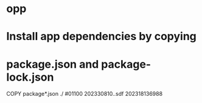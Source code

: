 # opp
# Install app dependencies by copying
# package.json and package-lock.json
COPY package*.json ./
#01100
202330810..sdf
202318136988
